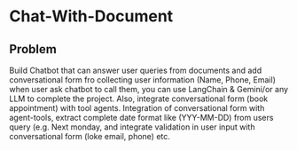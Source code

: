 # Chat-With-Document
## Problem
Build Chatbot that can answer user queries from documents and add conversational form fro collecting user information (Name, Phone, Email) when user ask chatbot to call them, you can use LangChain & Gemini/or any LLM to complete the project.
Also, integrate conversational form (book appointment) with tool agents. Integration of conversational form with agent-tools, extract complete date format like (YYY-MM-DD) from users query (e.g. Next monday, and integrate validation in user input with conversational form (loke email, phone) etc.

